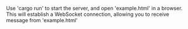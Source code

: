 Use 'cargo run' to start the server, and open 'example.html' in a browser.  
This will establish a WebSocket connection, allowing you to receive message from 'example.html'
